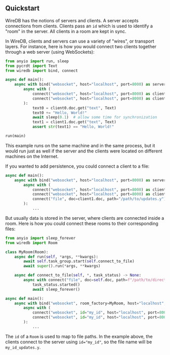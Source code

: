 ## Quickstart

WireDB has the notions of servers and clients. A server accepts connections from clients. Clients pass an `id` which is used to identify a "room" in the server. All clients in a room are kept in sync.

In WireDB, clients and servers can use a variety of "wires", or transport layers. For instance, here is how you would connect two clients together through a web server (using WebSockets):

```py
from anyio import run, sleep
from pycrdt import Text
from wiredb import bind, connect

async def main():
    async with bind("websocket", host="localhost", port=8000) as server:
        async with (
            connect("websocket", host="localhost", port=8000) as client0,
            connect("websocket", host="localhost", port=8000) as client1,
        ):
            text0 = client0.doc.get("text", Text)
            text0 += "Hello, World!"
            await sleep(0.1)  # allow some time for synchronization
            text1 = client1.doc.get("text", Text)
            assert str(text1) == "Hello, World!"

run(main)
```

This example runs on the same machine and in the same process, but it would run just as well if the server and the clients were located on different machines on the Internet.

If you wanted to add persistence, you could connect a client to a file:

```py
async def main():
    async with bind("websocket", host="localhost", port=8000) as server:
        async with (
            connect("websocket", host="localhost", port=8000) as client0,
            connect("websocket", host="localhost", port=8000) as client1,
            connect("file", doc=client1.doc, path="/path/to/updates.y"),
        ):
            ...
```

But usually data is stored in the server, where clients are connected inside a room. Here is how you could connect these rooms to their corresponding files:

```py
from anyio import sleep_forever
from wiredb import Room

class MyRoom(Room):
    async def run(self, *args, **kwargs):
        await self.task_group.start(self.connect_to_file)
        await super().run(*args, **kwargs)

    async def connect_to_file(self, *, task_status) -> None:
        async with connect("file", doc=self.doc, path=f"/path/to/directory/{self.id}_updates.y"):
            task_status.started()
            await sleep_forever()

async def main():
    async with bind("websocket", room_factory=MyRoom, host="localhost", port=8000) as server:
        async with (
            connect("websocket", id="my_id", host="localhost", port=8000) as client0,
            connect("websocket", id="my_id", host="localhost", port=8000) as client1,
        ):
            ...
```

The `id` of a `Room`  is used to map to file paths. In the example above, the clients connect to the server
using `id="my_id"`, so the file name will be `my_id_updates.y`.

